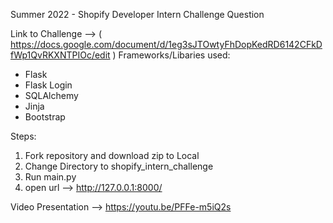 Summer 2022 - Shopify Developer Intern Challenge Question

Link to Challenge --> ( https://docs.google.com/document/d/1eg3sJTOwtyFhDopKedRD6142CFkDfWp1QvRKXNTPIOc/edit )
Frameworks/Libaries used:
- Flask
- Flask Login
- SQLAlchemy
- Jinja
- Bootstrap


Steps:
1. Fork repository and download zip to Local
2. Change Directory to shopify_intern_challenge
3. Run main.py
4. open url --> http://127.0.0.1:8000/ 

Video Presentation --> https://youtu.be/PFFe-m5iQ2s
